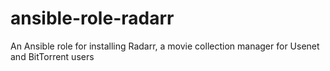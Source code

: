 # ansible-role-radarr
An Ansible role for installing Radarr, a movie collection manager for Usenet and BitTorrent users
